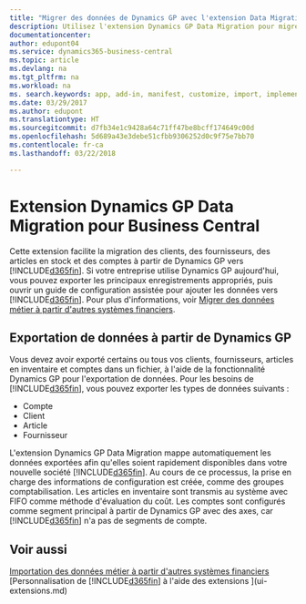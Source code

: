 ```yaml
---
title: "Migrer des données de Dynamics GP avec l'extension Data Migration | Microsoft Docs"
description: Utilisez l'extension Dynamics GP Data Migration pour migrer des clients, des fournisseurs, des articles en inventaire, et des comptes de Dynamics GP vers Business Central.
documentationcenter: 
author: edupont04
ms.service: dynamics365-business-central
ms.topic: article
ms.devlang: na
ms.tgt_pltfrm: na
ms.workload: na
ms. search.keywords: app, add-in, manifest, customize, import, implement
ms.date: 03/29/2017
ms.author: edupont
ms.translationtype: HT
ms.sourcegitcommit: d7fb34e1c9428a64c71ff47be8bcff174649c00d
ms.openlocfilehash: 5d689a43e3debe51cfbb9306252d0c9f75e7bb70
ms.contentlocale: fr-ca
ms.lasthandoff: 03/22/2018

---
```

# <a name="the-dynamics-gp-data-migration-extension-for-business-central"></a>Extension Dynamics GP Data Migration pour Business Central 
Cette extension facilite la migration des clients, des fournisseurs, des articles en stock et des comptes à partir de Dynamics GP vers [!INCLUDE[d365fin](includes/d365fin_md.md)]. Si votre entreprise utilise Dynamics GP aujourd'hui, vous pouvez exporter les principaux enregistrements appropriés, puis ouvrir un guide de configuration assistée pour ajouter les données vers [!INCLUDE[d365fin](includes/d365fin_md.md)]. Pour plus d'informations, voir [Migrer des données métier à partir d'autres systèmes financiers](upload-data.md).

## <a name="exporting-data-from-dynamics-gp"></a>Exportation de données à partir de Dynamics GP
Vous devez avoir exporté certains ou tous vos clients, fournisseurs, articles en inventaire et comptes dans un fichier, à l'aide de la fonctionnalité Dynamics GP pour l'exportation de données. Pour les besoins de [!INCLUDE[d365fin](includes/d365fin_md.md)], vous pouvez exporter les types de données suivants :

* Compte  
* Client  
* Article  
* Fournisseur  

L'extension Dynamics GP Data Migration mappe automatiquement les données exportées afin qu'elles soient rapidement disponibles dans votre nouvelle société [!INCLUDE[d365fin](includes/d365fin_md.md)]. Au cours de ce processus, la prise en charge des informations de configuration est créée, comme des groupes comptabilisation. Les articles en inventaire sont transmis au système avec FIFO comme méthode d'évaluation du coût. Les comptes sont configurés comme segment principal à partir de Dynamics GP avec des axes, car [!INCLUDE[d365fin](includes/d365fin_long_md.md)] n'a pas de segments de compte.

## <a name="see-also"></a>Voir aussi
[Importation des données métier à partir d'autres systèmes financiers](upload-data.md)  
[Personnalisation de [!INCLUDE[d365fin](includes/d365fin_md.md)] à l'aide des extensions ](ui-extensions.md)  

